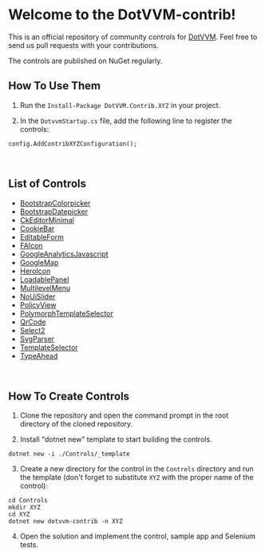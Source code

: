 # Welcome to the DotVVM-contrib!

This is an official repository of community controls for [DotVVM](https://github.com/riganti/dotvvm). 
Feel free to send us pull requests with your contributions.

The controls are published on NuGet regularly.

## How To Use Them

1. Run the `Install-Package DotVVM.Contrib.XYZ` in your project.

2. In the `DotvvmStartup.cs` file, add the following line to register the controls:

```
config.AddContribXYZConfiguration();
```

<br />

## List of Controls

* [BootstrapColorpicker](Controls/BootstrapColorpicker/readme.md)
* [BootstrapDatepicker](Controls/BootstrapDatepicker/readme.md)
* [CkEditorMinimal](Controls/CkEditorMinimal/readme.md)
* [CookieBar](Controls/CookieBar/readme.md)
* [EditableForm](Controls/EditableForm/readme.md)
* [FAIcon](Controls/FAIcon/readme.md)
* [GoogleAnalyticsJavascript](Controls/GoogleAnalyticsJavascript/readme.md)
* [GoogleMap](Controls/GoogleMap/readme.md)
* [HeroIcon](Controls/HeroIcon/readme.md)
* [LoadablePanel](Controls/LoadablePanel/readme.md)
* [MultilevelMenu](Controls/MultilevelMenu/readme.md)
* [NoUiSlider](Controls/NoUiSlider/readme.md)
* [PolicyView](Controls/PolicyView/readme.md)
* [PolymorphTemplateSelector](Controls/PolymorphTemplateSelector/readme.md)
* [QrCode](Controls/QrCode/readme.md)
* [Select2](Controls/Select2/readme.md)
* [SvgParser](Controls/SvgParser/readme.md)
* [TemplateSelector](Controls/TemplateSelector/readme.md)
* [TypeAhead](Controls/TypeAhead/readme.md)

<br />

## How To Create Controls

1. Clone the repository and open the command prompt in the root directory of the cloned repository.

2. Install "dotnet new" template to start building the controls.

```
dotnet new -i ./Controls/_template
``` 

3. Create a new directory for the control in the `Controls` directory and run the template (don't forget to substitute `XYZ` with the proper name of the control):

```
cd Controls
mkdir XYZ
cd XYZ
dotnet new dotvvm-contrib -n XYZ
```

4. Open the solution and implement the control, sample app and Selenium tests.
